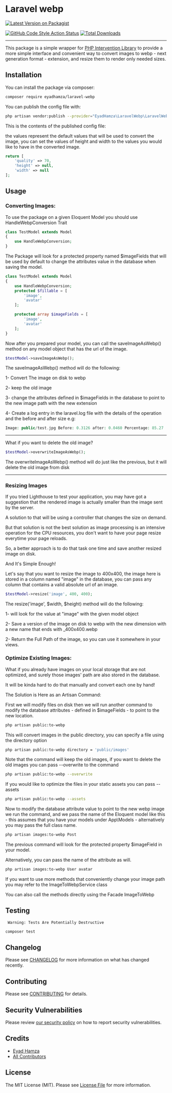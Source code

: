 # Laravel webp

[![Latest Version on Packagist](https://img.shields.io/packagist/v/eyadhamza/laravel-webp.svg?style=flat-square)](https://packagist.org/packages/eyadhamza/laravel-webp)

[![GitHub Code Style Action Status](https://img.shields.io/github/workflow/status/eyadhamza/laravel-webp/Check%20&%20fix%20styling?label=code%20style)](https://github.com/eyadhamza/laravel-webp/actions?query=workflow%3A"Check+%26+fix+styling"+branch%3Amain)
[![Total Downloads](https://img.shields.io/packagist/dt/eyadhamza/laravel-webp.svg?style=flat-square)](https://packagist.org/packages/eyadhamza/laravel-webp)

---
This package is a simple wrapper for [PHP Intervention Library]() to provide a more 
simple interface and convenient way to convert images to webp - next generation format - extension, and resize them to render only needed sizes.


## Installation

You can install the package via composer:

```bash
composer require eyadhamza/laravel-webp
```

You can publish the config file with:
```bash
php artisan vendor:publish --provider="EyadHamza\LaravelWebp\LaravelWebpServiceProvider" --tag="laravel-webp-config"
```

This is the contents of the published config file:

the values represent the default values that will be used to convert the image, 
you can set the values of height and width to the values you would like to have in the converted image.

```php
return [
    'quality' => 70,
    'height' => null,
    'width' => null
];
```

## Usage

### Converting Images:
To use the package on a given Eloquent Model you should use HandleWebpConversion Trait
```php
class TestModel extends Model
{
    use HandleWebpConversion;
}
```
The Package will look for a protected property named $imageFields that 
will be used by default to change the attributes value in the database when saving the model.
```php
class TestModel extends Model
{
    use HandleWebpConversion;
    protected $fillable = [
        'image',
        'avatar'
    ];

    protected array $imageFields = [
        'image',
        'avatar'
    ];
}
```

Now after you prepared your model, you can call the saveImageAsWebp() method on any model object that has the url of the image.
```php
$testModel->saveImageAsWebp();
```
The saveImageAsWebp() method will do the following:

1- Convert The image on disk to webp

2- keep the old image

3- change the attributes defined in $imageFields in the database to point to the new image path with the new extension

4- Create a log entry in the laravel.log file with the details of the operation
and the before and after size e.g:
```php
Image: public/test.jpg Before: 0.3126 after: 0.0460 Percentage: 85.27
```

---
What if you want to delete the old image?

```php
$testModel->overwriteImageAsWebp();
```
The overwriteImageAsWebp() method will do just like the previous, but it will delete the old image from disk

--- 
### Resizing Images
If you tried Lighthouse to test your application, you may have got a suggestion that the rendered image is actually smaller than 
the image sent by the server.

A solution to that will be using a controller that changes the size on demand.

But that solution is not the best solution as image processing is an intensive operation for the CPU resources, you don't
want to have your page resize everytime your page reloads.

So, a better approach is to do that task one time and save another resized image on disk.

And It's Simple Enough!

Let's say that you want to resize the image to 400x400,
the image here is stored in a column named "image" in the database,
you can pass any column that contains a valid absolute url of an image. 

```php
$testModel->resize('image', 400, 400);
```

The resize('image', $width, $height) method will do the following:

1- will look for the value at "image" with the given model object

2- Save a version of the image on disk to webp with the new dimension with a new name that ends with _400x400.webp

2- Return the Full Path of the image, so you can use it somewhere in your views.

### Optimize Existing Images:
What if you already have images on your local storage that are not optimized, 
and surely those images' path are also stored in the database.

It will be kinda hard to do that manually and convert each one by hand!

The Solution is Here as an Artisan Command:

First we will modify files on disk then we will run another command to modify the database attributes - defined in $imageFields - 
to point to the new location.
```bash
php artisan public:to-webp
```
This will convert images in the public directory, you can specify a file using the directory option 
```bash
php artisan public:to-webp directory = 'public/images'
```
Note that the command will keep the old images, if you want to delete the old images you can pass --overwrite to the command
```bash
php artisan public:to-webp --overwrite
```
If you would like to optimize the files in your static assets you can pass --assets

```bash
php artisan public:to-webp --assets
```

Now to modify the database attribute value to point to the new webp image we run 
the command, and we pass the name of the Eloquent model like this - this assumes that you have your models under App\Models - 
alternatively you may pass the full class name.
```bash
php artisan images:to-webp Post
```
The previous command will look for the protected property $imageField in your model.

Alternatively, you can pass the name of the attribute as will.
```bash
php artisan images:to-webp User avatar
```

If you want to use more methods that conveniently change your image path you may refer to the ImageToWebpService class

You can also call the methods directly using the Facade ImageToWebp
## Testing
``` Warning: Tests Are Potentially Destructive```
```bash
composer test
```

## Changelog

Please see [CHANGELOG](CHANGELOG.md) for more information on what has changed recently.

## Contributing

Please see [CONTRIBUTING](.github/CONTRIBUTING.md) for details.

## Security Vulnerabilities

Please review [our security policy](../../security/policy) on how to report security vulnerabilities.

## Credits

- [Eyad Hamza](https://github.com/Eyadhamza)
- [All Contributors](../../contributors)

## License

The MIT License (MIT). Please see [License File](LICENSE.md) for more information.
